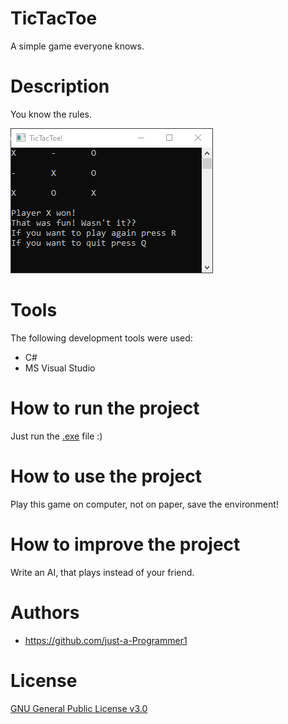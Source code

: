 # TicTacToe
A simple game everyone knows.

# Description
You know the rules.

![](game.png)

# Tools
The following development tools were used:
- C#
- MS Visual Studio

# How to run the project
Just run the [.exe](TicTacToe/bin/Debug/TicTacToe.exe) file :)

# How to use the project
Play this game on computer, not on paper, save the environment!

# How to improve the project
Write an AI, that plays instead of your friend.

# Authors
- https://github.com/just-a-Programmer1

# License
[GNU General Public License v3.0](LICENSE)
